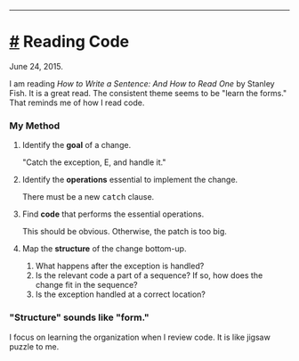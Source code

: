 ----

# <a href="#20150624" id="20150624">#</a> Reading Code

June 24, 2015.

I am reading _How to Write a Sentence: And How to Read One_ by Stanley Fish. It
is a great read. The consistent theme seems to be "learn the forms." That
reminds me of how I read code.

### My Method

1. Identify the **goal** of a change.

    "Catch the exception, E, and handle it."

2. Identify the **operations** essential to implement the change.

    There must be a new <tt>catch</tt> clause.

3. Find **code** that performs the essential operations.

    This should be obvious. Otherwise, the patch is too big.

4. Map the **structure** of the change bottom-up.

    1. What happens after the exception is handled? 
    2. Is the relevant code a part of a sequence? If so, how does the change fit
       in the sequence?
    3. Is the exception handled at a correct location?

### "Structure" sounds like "form."

I focus on learning the organization when I review code. It is like jigsaw
puzzle to me.
